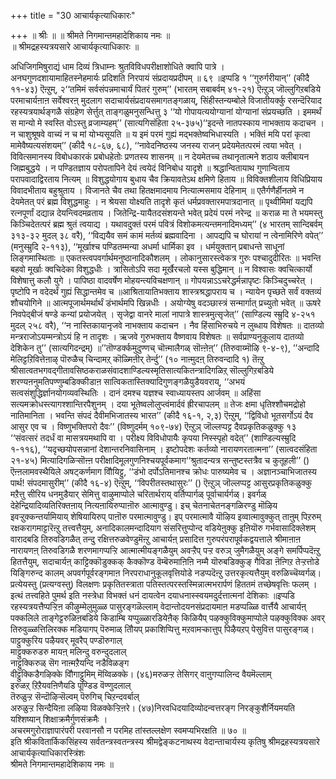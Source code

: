 +++
title = "30 आचार्यकृत्याधिकारः"

+++
॥ श्रीः ॥ ॥ श्रीमते निगमान्तमहादेशिकाय नमः ॥  
॥ श्रीमद्रहस्यत्रयसारे आचार्यकृत्याधिकारः ॥  
  
अधिजिगमिषुराद्यं धाम दिव्यं त्रिधाम्नः श्रुतविविधपरीक्षाशोधिते क्वापि पात्रे ।   
अनघगुणदशायामाहितस्नेहमार्यः प्रदिशति निरपायं संप्रदायप्रदीपम् ॥ ६९ ॥इप्पडि १ ‘‘गुरुर्गरीयान्’’ (कीदै ११-४३) ऎऩ्ऱुम्, २‘‘तमिमं सर्वसंपन्नमाचार्यं पितरं गुरुम्’’ (भारतम् सबाबर्वम् ४१-२१) ऎऩ्ऱुञ् जॊल्लुगिऱबडिये परमाचार्यऩाऩ सर्वेश्वरऩ् मुदलाग सदाचार्यसंप्रदायसमागतङ्गळाय्, सिंहीस्तन्यम्बोले विजातीयर्क्कु रसन्दॆरियाद रहस्यत्रयार्थङ्गळै संग्रहेण सेर्त्तुत् ताङ्गळुमनुसन्धित्तु ३ ‘‘यो गोपायत्ययोग्यानां योग्यानां संप्रयच्छति । इममर्थं स मान्यो मे स्वस्ति वोऽस्तु व्रजाम्यहम्’’ (सात्यगिसंहिता २५-३७५)‘‘इदन्ते नातपस्काय नाभक्ताय कदाचन । न चाशुश्रूषवे वाच्यं न च मां योभ्यसूयति ॥ य इमं परमं गुह्यं मद्भक्तेष्वभिधास्यति । भक्तिं मयि परां कृत्वा मामेवैष्यत्यसंशयम्’’ (कीदै १८-६७, ६८), ‘‘नावेदनिष्ठस्य जनस्य राजन् प्रदेयमेतत्परमं त्वया भवेत् । विवित्समानस्य विबोधकारकं प्रबोधहेतोः प्रणतस्य शासनम् ॥ न देयमेतच्च तथानृतात्मने शठाय क्लीबायन जिह्मबुद्धये । न पण्डितज्ञाय परोपतापिने देयं त्वयेदं विनिबोध यादृशे ॥ श्रद्धान्वितायाथ गुणान्विताय परापवादाद्विरताय नित्यम् ॥ विशुद्धयोगाय बुधाय चैव क्रियावतेऽथ क्षमिणे हिताय ॥ विविक्तशीलाय विधिप्रियाय विवादभीताय बहुश्रुताय । विजानते चैव तथा हितक्षमादमाय नित्यात्मसमाय देहिनाम् ॥ एतैर्गणैर्हीनतमे न देयमेतत् परं ब्रह्म विशुद्धमाहुः । न श्रेयसा योक्ष्यति तादृशे कृतं धर्मप्रवक्तारमपात्रदानात् ॥ पृथ्वीमिमां यद्यपि रत्नपूर्णां दद्यान्न देयन्त्विदमव्रताय । जितेन्द्रि-यायैतदसंशयन्ते भवेत् प्रदेयं परमं नरेन्द्र ॥ कराळ मा ते भयमस्तु किञ्चिदेतत्परं ब्रह्म श्रुतं त्वयाद्य । यथावदुक्तं परमं पवित्रं विशोकमत्यन्तमनादिमध्यम्’’ (४ भारतम् सान्दिबर्वम् ३१३-३२ मुदल् ३८ वरै), ‘‘विद्ययैव समं कामं मर्तव्यं ब्रह्मवादिना । आपद्यपि च घोरायां न त्वेनामिरिणे वपेत्’’ (मनुस्म्रुदि २-११३), ‘‘मूर्खाश्च पण्डितम्मन्या अधर्मा धार्मिका इव । धर्मयुक्तान् प्रबाधन्ते साधूनां लिङ्गमास्थिताः ॥ एकतस्त्वपवर्गार्थमनुष्ठानादिकौशलम् । लोकानुसारस्त्वेकत्र गुरुः पश्चादुदीरितः ॥ भवन्ति बहवो मूर्खाः क्वचिदेका विशुद्धधीः । त्रासितोऽपि सदा मूर्खैरचलो यस्स बुद्धिमान् ॥ न विश्वासः क्वचित्कार्यो विशेषात्तु कलौ युगे । पापिष्ठा वादवर्षेण मोहयन्त्यविचक्षणान् ॥ गोपयन्नाऽऽचरेद्धर्मन्नापृष्टः किञ्चिदुच्चरेत् । पृष्टोपि न वदेदर्थं गुह्यं सिद्धान्तमेव च ॥आश्रितायातिभक्ताय शास्त्रश्रद्धापराय च । न्यायेन पृच्छते सर्वं वक्तव्यं शौचयोगिने ॥ आत्मपूजार्थमर्थार्थं डंभार्थमपि खिन्नधीः । अयोग्येषु वदञ्छास्त्रं सन्मार्गात् प्रच्युतो भवेत् ॥ ऊषरे निवपेद्बीजं षण्डे कन्यां प्रयोजयेत् । सृजेद्वा वानरे मालां नापात्रे शास्त्रमुत्सृजेत्’’ (साण्डिल्य स्म्रुदि ४-२५१ मुदल् २५८ वरै), ‘‘न नास्तिकायानृजवे नाभक्ताय कदाचन । नैव हिंसाभिरुचये न लुब्धाय विशेषतः ॥ दातव्यो मन्त्रराजोऽयम्मन्त्रोऽयं हि न तादृशः । ऋजवे गुरुभक्ताय वैष्णवाय विशेषतः ॥ सर्वप्राण्यनुकूलाय दातव्यो देशिकेन तु’’ (सात्यगिदन्द्रम्) ॥’’तॊण्डर्क्कमुदुण्णच् चॊऩ्मालैगळ् सॊऩ्ऩेऩ्’’ (तिरुवाय्मॊऴि ९-४-९), ’’अन्दादि मेलिट्टऱिवित्तेऩाऴ् पॊरुळैच् चिन्दामऱ् कॊळ्मिऩीर् तेर्न्दु’’ (१० नाऩ्मुदऩ् तिरुवन्दादि १) तॆऩ्ऱु श्रीसात्वतभगवद्गीतावसिष्ठकराळसंवादशाण्डिल्यस्मृतिसात्यकितन्त्रादिगळिऱ् सॊल्लुगिऱबडिये शरण्यऩनुमतिपण्णुम्बडिक्कीडाऩ सात्विकतास्तिक्यादिगुणङ्गळैयुडैयवराय्, ‘‘अभयं सत्वसंशुद्धिर्ज्ञानयोगव्यवस्थितिः । दानं दमश्च यज्ञश्च स्वाध्यायस्तप आर्जवम् ॥ अहिंसा सत्यमक्रोधस्त्यागश्शान्तिरपैशुनम् । दया भूतेष्वलोलुप्त्वंमार्दवं ह्रीरचापलम् ॥ तेजः क्षमा धृतिश्शौचमद्रोहो नातिमानिता । भवन्ति संपदं दैवीमभिजातस्य भारत’’ (कीदै १६-१, २,३) ऎऩ्ऱुम्, ‘‘द्विविधो भूतसर्गोऽयं दैव आसुर एव च । विष्णुभक्तिपरो दैवः’’ (विष्णुदर्मम् १०९-७४) ऎऩ्ऱुञ् जॊल्लप्पट्ट दैवप्रकृतिकळुक्कु १३ ‘‘संवत्सरं तदर्धं वा मासत्रयमथापि वा । परीक्ष्य विविधोपायैः कृपया निस्स्पृहो वदेत्’’ (शाण्डिल्यस्म्रुदि १-११६), ‘‘यदृच्छयोपसन्नानां देशान्तरनिवासिनाम् । इष्टोपदेशः कर्तव्यो नारायणरतात्मना’’ (सात्वदसंहिता २१-४५) मित्यादिगळिऱ्सॊऩ्ऩ परीक्षादिमूलगुणनिश्चयपूर्वकमाग‘‘श्रुतादन्यत्र सन्तुष्टस्तत्रैव च कुतूहली’’ () ऎऩ्ऩलामवस्थैयिले अषट्कर्णमाग वौियिट्टु, ‘‘डंभो दर्पोऽतिमानश्च क्रोधः पारुष्यमेव च । अज्ञानञ्चाभिजातस्य पार्थ! संपदमासुरीम्’’ (कीदै १६-४) ऎऩ्ऱुम्, ‘‘विपरीतस्तथासुरः’’ () ऎऩ्ऱुञ् जॊल्लप्पट्ट आसुरप्रकृतिकळुक्कु मऱैत्तु सीरिय धनमुडैयार् सेमित्तु वाऴुमाप्पोले चरितार्थराय् वर्तिप्पार्गळ् पूर्वाचार्यर्गळ्। इवर्गळ् देहेन्द्रियादिव्यतिरिक्तऩाय् नित्यऩायिरुप्पाऩॊरु आत्मावुण्डु। इच् चेतनाचेतनङ्गळिरण्डु मॊऴिय इवऱ्ऱुक्कन्तर्यामियाय् शेषियायिरुप् पाऩॊरु परमात्मावुण्डु। इप् परमात्मावै यॊऴिय इव्वात्मावुक्कुत् ताऩुम् पिऱरुम् रक्षकरागमाट्टारॆऩ्ऱु तत्त्वत्तैयुम्, अनादिकालमन्दादियाग संसरित्तुप्पोन्द वडियेऩुक्कु इऩियॊरु गर्भवासादिक्लेशम् वारादबडि तिरुवडिगळैत् तन्दु रक्षित्तरुळवेण्डुमॆऩ्ऱु आचार्यऩ् प्रसादित्त गुरुपरंपरापूर्वकद्वयत्ताले श्रीमाऩाऩ नारायणऩ् तिरुवडिगळै शरणमागप्पऱ्ऱि आत्मात्मीयङ्गळैयुम् अवऱ्ऱैप् पऱ्ऱ वरुञ् जुमैगळैयुम् अङ्गे समर्पिप्पदॆऩ्ऱु हितत्तैयुम्, सदाचार्यऩ् काट्टिक्कॊडुक्कक् कैक्कॊण्ड वॆम्बॆरुमाऩिऩि नम्मै यॊरुबडिक्कुङ् गैविडा ऩॆऩ्गिऱ तेऱ्ऱत्तोडे यिङ्गिरुन्द कालम् अपवर्गपूर्वरङ्गमाऩ निरपराधानुकूलवृत्तियोडे नडप्पदॆऩ्ऱु उत्तरकृत्यत्तैयुम् वरुळिच्चॆय्वर्गळ्। प्रत्येयस्तु (प्रत्यग्वस्तु) विलक्षणः प्रकृतितस्त्राता पतिस्तत्परस्तस्मिन्नात्मभरार्पणं हिततमं तच्छेषवृत्तिः फलम् ।   
इत्थं तत्त्वहिते पुमर्थ इति नस्त्रेधा विभक्तं धनं दायत्वेन दयाधनास्स्वयमदुर्दत्तात्मनां देशिकाः ॥इप्पडि रहस्यत्रयत्तैप्पऱ्ऱिऩ कीऴुम्मेलुमुळ्ळ पासुरङ्गळॆल्लाम् वेदान्तोदयनसंप्रदायमाऩ मडप्पळ्ळि वार्त्तैयै आचार्यऩ् पक्कलिले ताङ्गेट्टरुळिऩबडिये किडाम्बि यप्पुळ्ळारडियेऩैक् किळियैप् पऴक्कुविक्कुमाप्पोले पऴक्कुविक्क अवर् तिरुवुळ्ळत्तिलिरक्क मडियागप् पॆरुमाळ् तौियप् प्रकाशिप्पित्तु मऱवामऱ्कात्तुप् पिऴैयऱप् पेसुवित्त पासुरङ्गळ्। पाट्टुक्कुरिय पऴैयवर् मूवरैप् पण्डॊरुगाल्   
माट्टुक्करुडरु मायऩ् मलिन्दु वरुन्दुदलाल्   
नाट्टुक्किरुळ् सॆग नाऩ्मऱैयन्दि नडैविळङ्ग   
वीट्टुक्किडैगऴिक्के वौिगाट्टुमिम् मॆय्विळक्के। (४६)मरुळऱ्ऱ तेसिगर् वाऩुगप्पालिन्द वैयमॆल्लाम्   
इरुळऱ् ऱिऱैयवऩिणैयडि पूण्डिड वॆण्णुदलाल्  
तॆरुळुऱ्ऱ सॆन्दॊऴिऱ्सॆल्वम् पॆरुगिच् चिऱन्दवर्बाल्   
अरुळुऱ्ऱ सिन्दैयिऩा लऴिया विळक्केऱ्ऱिऩरे। (४७)निरवधिदयादिव्योदन्वत्तरङ्ग निरङ्कुशैर्नियमयति यश्शिष्यान् शिक्षाक्रमैर्गुणसंक्रमैः ।   
अचरमगुरोराज्ञापारंपरी परवानसौ न परमिह तांस्तल्लक्षेण स्वमप्यभिरक्षति ॥ ७० ॥  
इति श्रीकवितार्किकसिंहस्य सर्वतन्त्रस्वतन्त्रस्य श्रीमद्वेङ्कटनाथस्य वेदान्ताचार्यस्य कृतिषु श्रीमद्रहस्यत्रयसारे आचार्यकृत्याधिकारस्त्रिंशः  
श्रीमते निगमान्तमहादेशिकाय नमः ॥